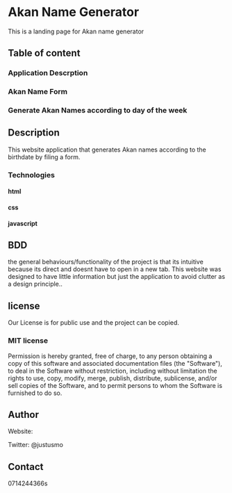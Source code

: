 # Akan Name Generator

This is a landing page for Akan name generator

## Table of content

### Application Descrption

### Akan Name Form

### Generate Akan Names according to day of the week

## Description

This website application that generates Akan names according to the birthdate by filing a form.

### Technologies

#### html

#### css

#### javascript

## BDD

the general behaviours/functionality of the project is that its intuitive because its direct and doesnt have to open in a new tab.
This website was designed to have little information but just the application to avoid clutter as a design principle..

## license

Our License is for public use and the project can be copied.

### MIT license

Permission is hereby granted, free of charge, to any person obtaining a copy of this software and associated documentation files (the "Software"), to deal in the Software without restriction, including without limitation the rights to use, copy, modify, merge, publish, distribute, sublicense, and/or sell copies of the Software, and to permit persons to whom the Software is furnished to do so.

## Author

Website:

Twitter: @justusmo

## Contact

0714244366s
